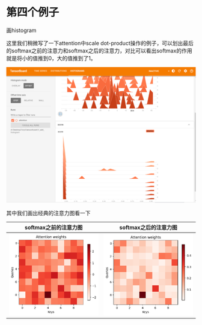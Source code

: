 # 第四个例子

画histogram

这里我们稍微写了一下attention中scale dot-product操作的例子，可以划出最后的softmax之前的注意力和softmax之后的注意力，对比可以看出softmax的作用就是将小的值推到0，大的值推到了1。

![image-20231202161200974](README.assets/image-20231202161200974.png)

其中我们画出经典的注意力图看一下

| softmax之前的注意力图 | softmax之后的注意力图 |
| --------------------- | --------------------- |
| ![attn](README.assets/attn.png) | ![score](README.assets/score.png) |